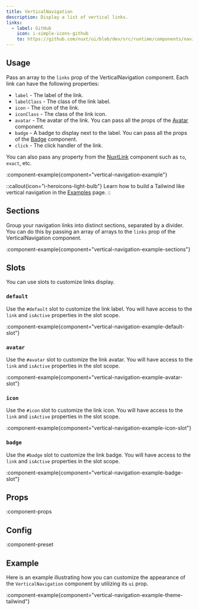 ```yaml
---
title: VerticalNavigation
description: Display a list of vertical links.
links:
  - label: GitHub
    icon: i-simple-icons-github
    to: https://github.com/nuxt/ui/blob/dev/src/runtime/components/navigation/VerticalNavigation.vue
---
```


## Usage

Pass an array to the `links` prop of the VerticalNavigation component. Each link can have the following properties:

- `label` - The label of the link.
- `labelClass` - The class of the link label.
- `icon` - The icon of the link.
- `iconClass` - The class of the link icon.
- `avatar` - The avatar of the link. You can pass all the props of the [Avatar](/elements/avatar) component.
- `badge` - A badge to display next to the label. You can pass all the props of the [Badge](/elements/badge) component.
- `click` - The click handler of the link.

You can also pass any property from the [NuxtLink](https://nuxt.com/docs/api/components/nuxt-link#props) component such as `to`, `exact`, etc.

:component-example{component="vertical-navigation-example"}

::callout{icon="i-heroicons-light-bulb"}
Learn how to build a Tailwind like vertical navigation in the [Examples](/getting-started/examples#verticalnavigation) page.
::

## Sections

Group your navigation links into distinct sections, separated by a divider. You can do this by passing an array of arrays to the `links` prop of the VerticalNavigation component.

:component-example{component="vertical-navigation-example-sections"}

## Slots

You can use slots to customize links display.

### `default`

Use the `#default` slot to customize the link label. You will have access to the `link` and `isActive` properties in the slot scope.

:component-example{component="vertical-navigation-example-default-slot"}

### `avatar`

Use the `#avatar` slot to customize the link avatar. You will have access to the `link` and `isActive` properties in the slot scope.

:component-example{component="vertical-navigation-example-avatar-slot"}

### `icon`

Use the `#icon` slot to customize the link icon. You will have access to the `link` and `isActive` properties in the slot scope.

:component-example{component="vertical-navigation-example-icon-slot"}

### `badge`

Use the `#badge` slot to customize the link badge. You will have access to the `link` and `isActive` properties in the slot scope.

:component-example{component="vertical-navigation-example-badge-slot"}

## Props

:component-props

## Config

:component-preset

## Example

Here is an example illustrating how you can customize the appearance of the `VerticalNavigation` component by utilizing its `ui` prop.

:component-example{component="vertical-navigation-example-theme-tailwind"}
